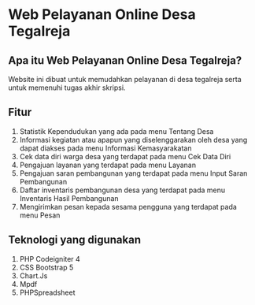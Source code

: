 # Web Pelayanan Online Desa Tegalreja

## Apa itu Web Pelayanan Online Desa Tegalreja?

Website ini dibuat untuk memudahkan pelayanan di desa tegalreja serta untuk memenuhi tugas akhir skripsi.

## Fitur

1. Statistik Kependudukan yang ada pada menu Tentang Desa
2. Informasi kegiatan atau apapun yang diselenggarakan oleh desa yang dapat diakses pada menu Informasi Kemasyarakatan
3. Cek data diri warga desa yang terdapat pada menu Cek Data Diri
4. Pengajuan layanan yang terdapat pada menu Layanan
5. Pengajuan saran pembangunan yang terdapat pada menu Input Saran Pembangunan
6. Daftar inventaris pembangunan desa yang terdapat pada menu Inventaris Hasil Pembangunan
7. Mengirimkan pesan kepada sesama pengguna yang terdapat pada menu Pesan

## Teknologi yang digunakan

1. PHP Codeigniter 4
2. CSS Bootstrap 5
3. Chart.Js
4. Mpdf
5. PHPSpreadsheet
